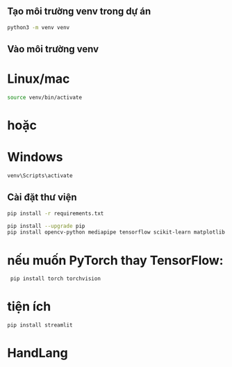 ## Tạo môi trường venv trong dự án 
```bash
python3 -m venv venv
```

## Vào môi trường venv
# Linux/mac
```bash
source venv/bin/activate
```
# hoặc
# Windows
```bash
venv\Scripts\activate
```

## Cài đặt thư viện
```bash 
pip install -r requirements.txt
```
```bash
pip install --upgrade pip
pip install opencv-python mediapipe tensorflow scikit-learn matplotlib numpy pandas
```
# nếu muốn PyTorch thay TensorFlow:
```bash
 pip install torch torchvision
```
# tiện ích
```bash
pip install streamlit
```
# HandLang
